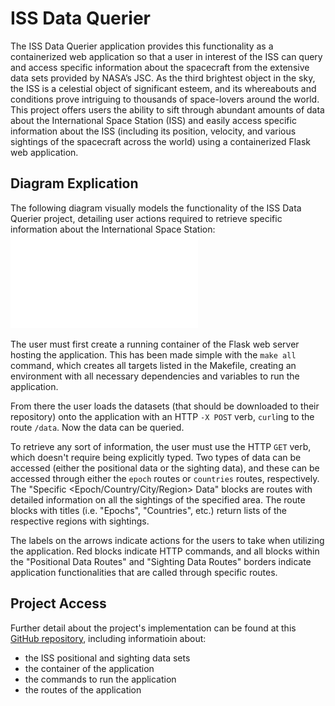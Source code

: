 # ISS Data Querier
The ISS Data Querier application provides this functionality as a containerized web application so that a user in interest of the ISS can query and access specific information about the spacecraft from the extensive data sets provided by NASA’s JSC. As the third brightest object in the sky, the ISS is a celestial object of significant esteem, and its whereabouts and conditions prove intriguing to thousands of space-lovers around the world. This project offers users the ability to sift through abundant amounts of data about the International Space Station (ISS) and easily access specific information about the ISS (including its position, velocity, and various sightings of the spacecraft across the world) using a containerized Flask web application.

## Diagram Explication
The following diagram visually models the functionality of the ISS Data Querier project, detailing user actions required to retrieve specific information about the International Space Station:
![Diagram](COE332_Midterm_Diagram.pdf)

The user must first create a running container of the Flask web server hosting the application. This has been made simple with the ```make all``` command, which creates all targets listed in the Makefile, creating an environment with all necessary dependencies and variables to run the application.

From there the user loads the datasets (that should be downloaded to their repository) onto the application with an HTTP ```-X POST``` verb, ```curl```ing to the route ```/data```. Now the data can be queried.

To retrieve any sort of information, the user must use the HTTP ```GET``` verb, which doesn't require being explicitly typed. Two types of data can be accessed (either the positional data or the sighting data), and these can be accessed through either the ```epoch``` routes or ```countries``` routes, respectively. The "Specific <Epoch/Country/City/Region> Data" blocks are routes with detailed information on all the sightings of the specified area. The route blocks with titles (i.e. "Epochs", "Countries", etc.) return lists of the respective regions with sightings.

The labels on the arrows indicate actions for the users to take when utilizing the application. Red blocks indicate HTTP commands, and all blocks within the "Positional Data Routes" and "Sighting Data Routes" borders indicate application functionalities that are called through specific routes.

## Project Access
Further detail about the project's implementation can be found at this [GitHub repository](https://github.com/serenashah/iss-tracking.git), including informatioin about:
- the ISS positional and sighting data sets
- the container of the application
- the commands to run the application
- the routes of the application
